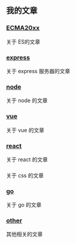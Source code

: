 ##  我的文章

### [ECMA20xx](./ECMA20xx)

关于 ES的文章

### [express](./express)

关于 express 服务器的文章

### [node](./node)

关于 node 的文章

### [vue](./vue)

关于 vue 的文章

### [react](./react)

关于 react 的文章

### [](./css)

关于 css 的文章

### [go](./go)

关于 go 的文章

### [other](./other)

其他相关的文章
